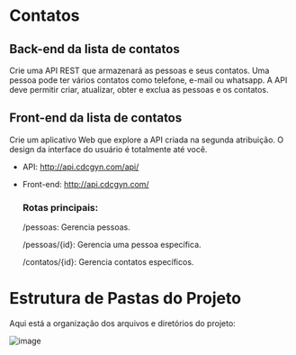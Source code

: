 # Contatos

## Back-end da lista de contatos

Crie uma API REST que armazenará as pessoas e seus contatos. Uma pessoa pode ter vários
contatos como telefone, e-mail ou whatsapp. A API deve permitir criar, atualizar, obter e
exclua as pessoas e os contatos.

## Front-end da lista de contatos

Crie um aplicativo Web que explore a API criada na segunda atribuição. O design da interface
do usuário é totalmente até você.

- API: http://api.cdcgyn.com/api/
- Front-end: http://api.cdcgyn.com/

  ### Rotas principais:
    /pessoas: Gerencia pessoas.
    
    /pessoas/{id}: Gerencia uma pessoa específica.
    
    /contatos/{id}: Gerencia contatos específicos.



# Estrutura de Pastas do Projeto

Aqui está a organização dos arquivos e diretórios do projeto:



![image](https://github.com/user-attachments/assets/3e808a46-0e2a-4f25-ac7c-943630ce37bb)






